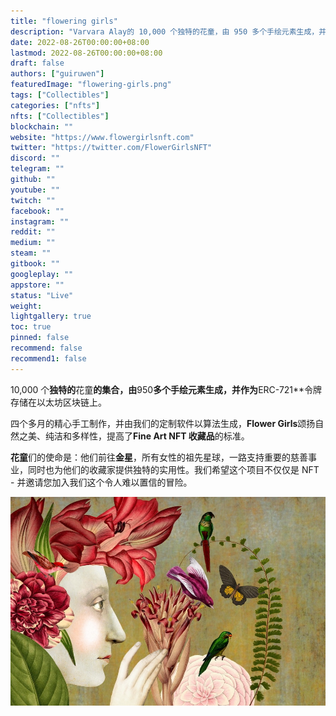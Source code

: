 ```yaml
---
title: "flowering girls"
description: "Varvara Alay的 10,000 个独特的花童，由 950 多个手绘元素生成，并作为 ERC-721 令牌存储在以太坊区块链上"
date: 2022-08-26T00:00:00+08:00
lastmod: 2022-08-26T00:00:00+08:00
draft: false
authors: ["guiruwen"]
featuredImage: "flowering-girls.png"
tags: ["Collectibles"]
categories: ["nfts"]
nfts: ["Collectibles"]
blockchain: ""
website: "https://www.flowergirlsnft.com"
twitter: "https://twitter.com/FlowerGirlsNFT"
discord: ""
telegram: ""
github: ""
youtube: ""
twitch: ""
facebook: ""
instagram: ""
reddit: ""
medium: ""
steam: ""
gitbook: ""
googleplay: ""
appstore: ""
status: "Live"
weight: 
lightgallery: true
toc: true
pinned: false
recommend: false
recommend1: false
---
```

10,000 个**独特的**花童**的集合，由**950**多个手绘元素生成，并作为**ERC-721**令牌存储在以太坊区块链上。

四个多月的精心手工制作，并由我们的定制软件以算法生成，**Flower Girls**颂扬自然之美、纯洁和多样性，提高了**Fine Art NFT 收藏品**的标准。

**花童**们的使命是：他们前往**金星**，所有女性的祖先星球，一路支持重要的慈善事业，同时也为他们的收藏家提供独特的实用性。我们希望这个项目不仅仅是 NFT - 并邀请您加入我们这个令人难以置信的冒险。

![nft](01.jpg)